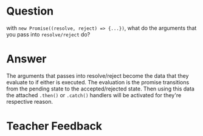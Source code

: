 # Question
with `new Promise((resolve, reject) => {...})`, what do the arguments that you pass into `resolve/reject` do?

# Answer
The arguments that passes into resolve/reject become the data that they evaluate to if either is executed. The evaluation is the promise transitions from the pending state to the accepted/rejected state. Then using this data the attached `.then()` or `.catch()` handlers will be activated for they're respective reason.

# Teacher Feedback